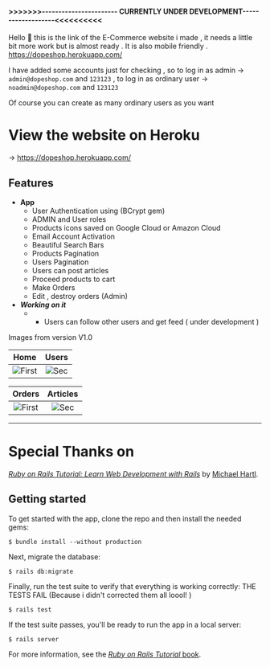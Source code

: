 

#### >>>>>>>----------------------- CURRENTLY UNDER DEVELOPMENT-------------------<<<<<<<<<<

Hello :slightly_smiling_face: this is the link of the E-Commerce website i made , it needs a little bit more work but is almost ready . It is also mobile friendly . https://dopeshop.herokuapp.com/ 

I have added some accounts just for checking , so to log in as admin -> ```admin@dopeshop.com``` and ```123123``` , 
to log in as ordinary user -> ```noadmin@dopeshop.com``` and ```123123```

Of course you can create as many ordinary users as you want


# View the website on Heroku

-> https://dopeshop.herokuapp.com/


## Features
- **App**
  - User Authentication using  (BCrypt gem)
  - ADMIN and User roles 
  - Products icons saved on Google Cloud or Amazon Cloud
  - Email Account Activation
  - Beautiful Search Bars
  - Products Pagination 
  - Users Pagination
  - Users can post articles
  - Proceed products to cart
  - Make Orders
  - Edit , destroy orders (Admin)
- _**Working on it**_
  - - Users can follow other users and get feed ( under development )

Images from version V1.0


| Home  | Users
|:-:|:-:|
| ![First](https://user-images.githubusercontent.com/20374208/34919202-10741386-f968-11e7-8b2f-ca622ee25b9f.png) | ![Sec](https://user-images.githubusercontent.com/20374208/34919203-122d1678-f968-11e7-9d14-833a4b0ec6d5.png) |

| Orders  | Articles
|:-:|:-:|
| ![First](https://user-images.githubusercontent.com/20374208/34919204-13275106-f968-11e7-9ba3-316eb500e202.png) | ![Sec](https://user-images.githubusercontent.com/20374208/34919221-680184e4-f968-11e7-9878-0a3dd9f3f501.png) |


---

# Special Thanks on 

[*Ruby on Rails Tutorial:
Learn Web Development with Rails*](http://www.railstutorial.org/)
by [Michael Hartl](http://www.michaelhartl.com/).

## Getting started

To get started with the app, clone the repo and then install the needed gems:

```
$ bundle install --without production
```

Next, migrate the database:

```
$ rails db:migrate
```

Finally, run the test suite to verify that everything is working correctly: THE TESTS FAIL (Because i didn't corrected them all loool! )

```
$ rails test
```

If the test suite passes, you'll be ready to run the app in a local server:

```
$ rails server
```

For more information, see the
[*Ruby on Rails Tutorial* book](http://www.railstutorial.org/book).
